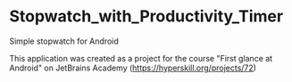 # Stopwatch_with_Productivity_Timer
Simple stopwatch for Android

This application was created as a project for the course "First glance at Android" on JetBrains Academy (https://hyperskill.org/projects/72)
